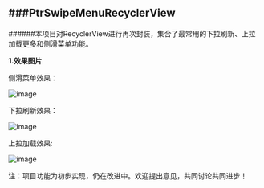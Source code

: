 ###PtrSwipeMenuRecyclerView
---
######本项目对RecyclerView进行再次封装，集合了最常用的下拉刷新、上拉加载更多和侧滑菜单功能。

**1.效果图片**

侧滑菜单效果：

![image](https://github.com/zhangyuChen1991/PtrSwipeMenuRecyclerView/blob/master/images/swipemenu.png)

下拉刷新效果：

![image](https://github.com/zhangyuChen1991/PtrSwipeMenuRecyclerView/blob/master/images/refreshing.png)

上拉加载效果:

![image](https://github.com/zhangyuChen1991/PtrSwipeMenuRecyclerView/blob/master/images/loadmore.png)

注：项目功能为初步实现，仍在改进中。欢迎提出意见，共同讨论共同进步！